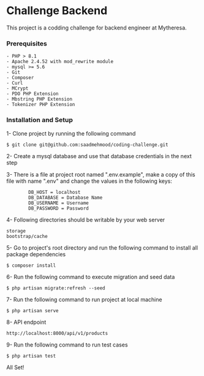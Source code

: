 # Challenge Backend

This project is a codding challenge for backend engineer at Mytheresa.

### Prerequisites

```
- PHP > 8.1
- Apache 2.4.52 with mod_rewrite module
- mysql >= 5.6
- Git
- Composer
- Curl
- MCrypt
- PDO PHP Extension
- Mbstring PHP Extension
- Tokenizer PHP Extension
```

### Installation and Setup

1- Clone project by running the following command

    $ git clone git@github.com:saadmehmood/coding-challenge.git

2- Create a mysql database and use that database credentials in the next step

3- There is a file at project root named ".env.example", make a copy of this file with name ".env" and change the values in the following keys:

            DB_HOST = localhost
            DB_DATABASE = Database Name
            DB_USERNAME = Username
            DB_PASSWORD = Password

4- Following directories should be writable by your web server

    storage
    bootstrap/cache

5- Go to project's root directory and run the following command to install all package dependencies

    $ composer install

6- Run the following command to execute migration and seed data

    $ php artisan migrate:refresh --seed

7- Run the following command to run project at local machine

    $ php artisan serve

8- API endpoint

    http://localhost:8000/api/v1/products

9- Run the following command to run test cases

    $ php artisan test

All Set!
